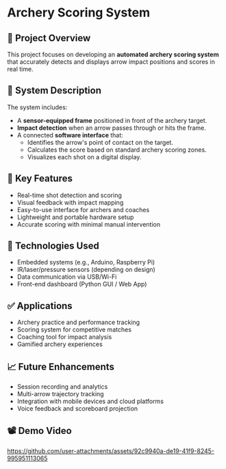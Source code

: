 # Archery Scoring System

## 🎯 Project Overview

This project focuses on developing an **automated archery scoring system** that accurately detects and displays arrow impact positions and scores in real time.

## 🔧 System Description

The system includes:

- A **sensor-equipped frame** positioned in front of the archery target.
- **Impact detection** when an arrow passes through or hits the frame.
- A connected **software interface** that:
  - Identifies the arrow's point of contact on the target.
  - Calculates the score based on standard archery scoring zones.
  - Visualizes each shot on a digital display.

## 📌 Key Features

- Real-time shot detection and scoring  
- Visual feedback with impact mapping  
- Easy-to-use interface for archers and coaches  
- Lightweight and portable hardware setup  
- Accurate scoring with minimal manual intervention

## 🧠 Technologies Used

- Embedded systems (e.g., Arduino, Raspberry Pi)  
- IR/laser/pressure sensors (depending on design)  
- Data communication via USB/Wi-Fi  
- Front-end dashboard (Python GUI / Web App)

## ✅ Applications

- Archery practice and performance tracking  
- Scoring system for competitive matches  
- Coaching tool for impact analysis  
- Gamified archery experiences

## 📈 Future Enhancements

- Session recording and analytics  
- Multi-arrow trajectory tracking  
- Integration with mobile devices and cloud platforms  
- Voice feedback and scoreboard projection

## 📽️ Demo Video

https://github.com/user-attachments/assets/92c9940a-de19-41f9-8245-995951113065




